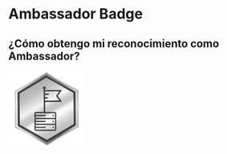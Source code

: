 # Ambassador Badge

## ¿Cómo obtengo mi reconocimiento como Ambassador? 





![Badge BAM Ambassador](.gitbook/assets/bam_ambassador_150.png)

